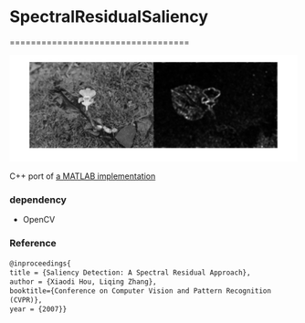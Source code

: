 # SpectralResidualSaliency
==================================

![detection example](example.png "saliency map")

C++ port of [a MATLAB implementation](http://www.mathworks.com/matlabcentral/fileexchange/38512-visual-scanpaths-via-constrained-levy-exploration-of-a-saliency-landscape/content/CLE/saltool/SpectralR/SpectralResidualSaliency.m)



### dependency
* OpenCV

### Reference
```
@inproceedings{
title = {Saliency Detection: A Spectral Residual Approach},
author = {Xiaodi Hou, Liqing Zhang},
booktitle={Conference on Computer Vision and Pattern Recognition (CVPR)},
year = {2007}}
```
